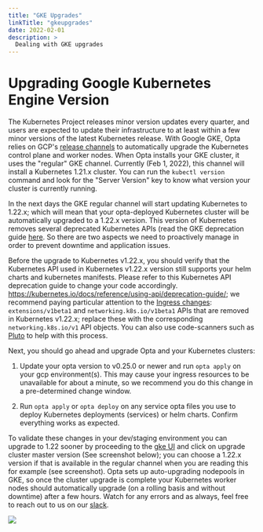 ```yaml
---
title: "GKE Upgrades"
linkTitle: "gkeupgrades"
date: 2022-02-01
description: >
  Dealing with GKE upgrades
---
```


# Upgrading Google Kubernetes Engine Version

The Kubernetes Project releases minor version updates every quarter, and users are expected to update their infrastructure to at least within a few minor versions of the latest Kubernetes release. With Google GKE, Opta relies on GCP's [release channels](https://cloud.google.com/kubernetes-engine/docs/concepts/release-channels) to automatically upgrade the Kubernetes control plane and worker nodes. When Opta installs your GKE cluster, it uses the "regular" GKE channel. Currently (Feb 1, 2022), this channel will install a Kubernetes 1.21.x cluster. You can run the `kubectl version` command and look for the "Server Version" key to know what version your cluster is currently running.

In the next days the GKE regular channel will start updating Kubernetes to 1.22.x; which will mean that your opta-deployed Kubernetes cluster will be automatically upgraded to a 1.22.x version. This version of Kubernetes removes several deprecated Kubernetes APIs (read the GKE deprecation guide [here](https://cloud.google.com/kubernetes-engine/docs/deprecations/apis-1-22). So there are two aspects we need to proactively manage in order to prevent downtime and application issues.


Before the upgrade to Kubernetes v1.22.x, you should verify that the Kubernetes API used in Kubernetes v1.22.x version still supports your helm charts and kubernetes manifests. Please refer to this Kubernetes API deprecation guide to change your code accordingly. https://kubernetes.io/docs/reference/using-api/deprecation-guide/; we recommend paying particular attention to the [Ingress changes](https://kubernetes.io/docs/reference/using-api/deprecation-guide/#ingress-v122): `extensions/v1beta1` and `networking.k8s.io/v1beta1` APIs that are removed in Kubernetes v1.22.x; replace these with the corresponding `networking.k8s.io/v1` API objects. You can also use code-scanners such as [Pluto](https://github.com/FairwindsOps/pluto) to help with this process.

Next, you should go ahead and upgrade Opta and your Kubernetes clusters:

1. Update your opta version to v0.25.0 or newer and run `opta apply` on your gcp environment(s). This may cause your ingress resources to be unavailable for about a minute, so we recommend you do this change in a pre-determined change window.
   
2. Run `opta apply` or `opta deploy` on any service opta files you use to deploy Kubernetes deployments (services) or helm charts. Confirm everything works as expected. 

To validate these changes in your dev/staging environment you can upgrade to 1.22 sooner by proceeding to the [gke UI](https://console.cloud.google.com/kubernetes) and click on upgrade cluster master version (See screenshot below); you can choose a 1.22.x version if that is available in the regular channel when you are reading this for example (see screenshot). Opta sets up auto-upgrading nodepools in GKE, so once the cluster upgrade is complete your Kubernetes worker nodes should automatically upgrade (on a rolling basis and without downtime) after a few hours. Watch for any errors and as always, feel free to reach out to us on our [slack](https://slack.opta.dev/).

<p>
<a href="/images/upgrade-gke-1.png" target="_blank">
  <img src="/images/upgrade-gke-1.png" align="center"/>
</p>
